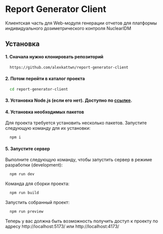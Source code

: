 # Report Generator Client

Клиентская часть для Web-модуля генерации отчетов для платформы индивидуального дозиметрического контроля NuclearIDM

## Установка

#### 1. Сначала нужно клонировать репозиторий

```bash
  https://github.com/alexkattwn/report-generator-client
```

#### 2. Потом перейти в каталог проекта

```bash
  cd report-generator-client
```

#### 3. Установка Node.js (если его нет). Доступно по [ссылке](https://nodejs.org/en/download/).

#### 4. Установка необходимых пакетов

Для проекта требуется установить несколько пакетов. Запустите следующую команду для их установки:

```bash
  npm i
```

#### 5. Запустите сервер

Выполните следующую команду, чтобы запустить сервер в режиме разработки (development):

```bash
  npm run dev
```

Команда для сборки проекта:

```bash
  npm run build
```

Запустить собранный проект:

```bash
  npm run preview
```

Теперь у вас должна быть возможность получить доступ к проекту по адресу http://localhost:5173/
или http://localhost:4173/
